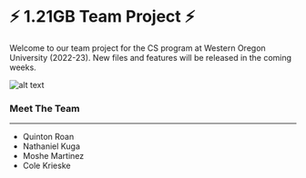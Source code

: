 # ⚡ 1.21GB Team Project ⚡
Welcome to our team project for the CS program at Western Oregon University (2022-23). New files and features will be released in the coming weeks.

![alt text](https://user-images.githubusercontent.com/63754407/212457348-c4f5d212-8837-45a7-a0ab-d44f4d2eafbb.png)

### Meet The Team
---
- Quinton Roan
- Nathaniel Kuga
- Moshe Martinez
- Cole Krieske
